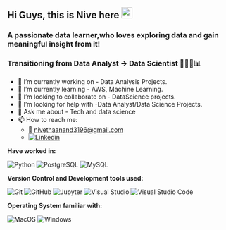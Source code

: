 ## Hi Guys, this is Nive here <img src="https://media.giphy.com/media/hvRJCLFzcasrR4ia7z/giphy.gif" width="25px">


### A passionate data learner,who loves exploring data and gain meaningful insight from it!
### Transitioning from Data Analyst -> Data Scientist 👩🏻‍💻📊

- 🔭 I’m currently working on - Data Analysis Projects. 
- 🌱 I’m currently learning - AWS, Machine Learning.  
- 👯 I’m looking to collaborate on - DataScience projects.
- 🤔 I’m looking for help with -Data Analyst/Data Science Projects. 
- 💬 Ask me about - Tech and data science 
- 📫 How to reach me:
  - 📩 nivethaanand3196@gmail.com
    <a href="https://www.linkedin.com/in/nivetha-anand/">
   - <img
    alt="Linkedin"
    src="https://img.shields.io/badge/linkedin-0077B5?logo=linkedin&logoColor=white&style=flat"
  />
</a>

**Have worked in:**
<p>
  <img alt="Python" src="https://img.shields.io/badge/Python-3776AB?style=for-the-badge&logo=python&logoColor=white&style=flat" />
  <img alt="PostgreSQL" src="https://img.shields.io/badge/PostgreSQL-336791?logo=postgresql&logoColor=white&style=flat" />
  <img alt="MySQL" src="https://img.shields.io/badge/MySQL-4479A1?style=for-the-badge&logo=mysql&logoColor=white&style=flat" />
</p>

**Version Control and Development tools used:**
<p>
  <img alt="Git" src="https://img.shields.io/badge/Git-F05032?logo=git&logoColor=white&style=flat" />
  <img alt="GitHub" src="https://img.shields.io/badge/GitHub-181717?logo=github&logoColor=white&style=flat" />
  <img alt="Jupyter" src="https://img.shields.io/badge/Jupyter-F37626?style=for-the-badge&logo=jupyter&logoColor=white&style=flat" />
  <img alt="Visual Studio" src="https://img.shields.io/badge/Visual Studio-5C2D91?logo=visual+studio&logoColor=white&style=flat" />
  <img alt="Visual Studio Code" src="https://img.shields.io/badge/Visual Studio Code-007ACC?logo=visual+studio+code&logoColor=white&style=flat" />
</p>

**Operating System familiar with:**
<p>
  <img alt="MacOS" src="https://img.shields.io/badge/MacOS-000000?logo=macos&logoColor=white&style=flat" />
  <img alt="Windows" src="https://img.shields.io/badge/Windows-0078D6?logo=windows&logoColor=white&style=flat" />
</p>
